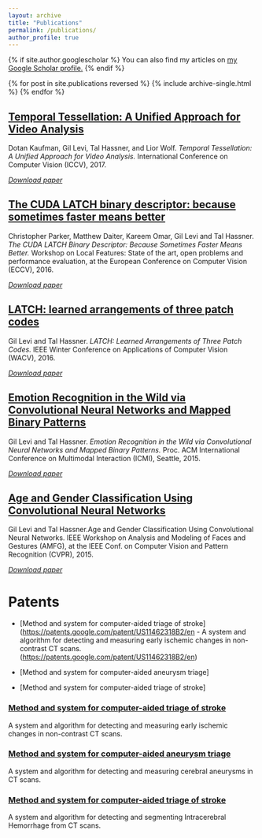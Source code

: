 ```yaml
---
layout: archive
title: "Publications"
permalink: /publications/
author_profile: true
---
```


{% if site.author.googlescholar %}
  You can also find my articles on <u><a href="{{site.author.googlescholar}}">my Google Scholar profile</a>.</u>
{% endif %}


{% for post in site.publications reversed %}
  {% include archive-single.html %}
{% endfor %}


## [Temporal Tessellation: A Unified Approach for Video Analysis](https://talhassner.github.io/home/publication/2017_ICCV_2)
Dotan Kaufman, Gil Levi, Tal Hassner, and Lior Wolf. <i> Temporal Tessellation: A Unified Approach for Video Analysis.</i> International Conference on Computer Vision (ICCV), 2017.

[<i>Download paper</i>](https://www.cs.tau.ac.il/~wolf/papers/tessellation.pdf)

## [The CUDA LATCH binary descriptor: because sometimes faster means better](https://talhassner.github.io/home/publication/2016_ECCV)
Christopher Parker, Matthew Daiter, Kareem Omar, Gil Levi and Tal Hassner. <i> The CUDA LATCH Binary Descriptor: Because Sometimes Faster Means Better. </i> Workshop on Local Features: State of the art, open problems and performance evaluation, at the European Conference on Computer Vision (ECCV), 2016.

[<i>Download paper</i>](https://talhassner.github.io/home/projects/LATCH/CLATCH_ECCV2016.pdf)

## [LATCH: learned arrangements of three patch codes](https://talhassner.github.io/home/publication/2016_WACV_2)
Gil Levi and Tal Hassner.<i> LATCH: Learned Arrangements of Three Patch Codes. </i> IEEE Winter Conference on Applications of Computer Vision (WACV), 2016.

[<i>Download paper</i>](https://talhassner.github.io/home/projects/LATCH/LATCH.pdf)

## [Emotion Recognition in the Wild via Convolutional Neural Networks and Mapped Binary Patterns](https://talhassner.github.io/home/publication/2015_ICMI)
Gil Levi and Tal Hassner. <i> Emotion Recognition in the Wild via Convolutional Neural Networks and Mapped Binary Patterns. </i> Proc. ACM International Conference on Multimodal Interaction (ICMI), Seattle, 2015.

[<i>Download paper</i>](https://talhassner.github.io/home/projects/cnn_emotions/LeviHassner_ICMI15.pdf)

## [Age and Gender Classification Using Convolutional Neural Networks](https://talhassner.github.io/home/publication/2015_CVPR)
Gil Levi and Tal Hassner.Age and Gender Classification Using Convolutional Neural Networks. IEEE Workshop on Analysis and Modeling of Faces and Gestures (AMFG), at the IEEE Conf. on Computer Vision and Pattern Recognition (CVPR), 2015.

[<i>Download paper</i>](https://talhassner.github.io/home/projects/cnn_agegender/CVPR2015_CNN_AgeGenderEstimation.pdf)




# Patents
* [Method and system for computer-aided triage of stroke](https://patents.google.com/patent/US11462318B2/en - A system and algorithm for detecting and measuring early ischemic changes in non-contrast CT scans. (https://patents.google.com/patent/US11462318B2/en)

* [Method and system for computer-aided aneurysm triage]

* [Method and system for computer-aided triage of stroke]


### [Method and system for computer-aided triage of stroke](https://patents.google.com/patent/US11462318B2/en)
A system and algorithm for detecting and measuring early ischemic changes in non-contrast CT scans.

### [Method and system for computer-aided aneurysm triage](https://patents.google.com/patent/US11328400B2/en)
A system and algorithm for detecting and measuring cerebral aneurysms in CT scans.

### [Method and system for computer-aided triage of stroke](https://patents.google.com/patent/US10902602B1/en)
A system and algorithm for detecting and segmenting Intracerebral Hemorrhage from CT scans.
